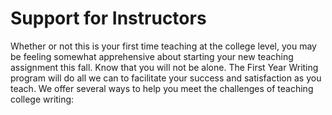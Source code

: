 # Support for Instructors

Whether or not this is your first time teaching at the college level, you may be feeling somewhat apprehensive about starting your new teaching assignment this fall.  Know that you will not be alone.  The First Year Writing program will do all we can to facilitate your success and satisfaction as you teach.  We offer several ways to help you meet the challenges of teaching college writing:
